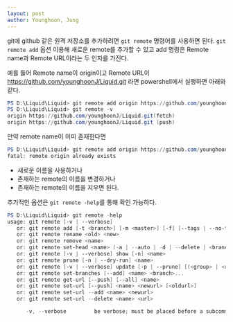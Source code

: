 ```yaml
---
layout: post
author: Younghoon, Jung
---
```


git에 github 같은 원격 저장소를 추가하려면 `git remote` 명령어를 사용하면 된다. `git remote add` 옵션 이용해 새로운 remote를 추가할 수 있고 add 명령은 Remote name과 Remote URL이라는 두 인자를 가진다.

<!--more-->

예를 들어 Remote name이 origin이고 Remote URL이 https://github.com/younghoonJ/Liquid.git 라면 powershell에서 실행하면 아래와 같다.

```powershell
PS D:\Liquid\Liquid> git remote add origin https://github.com/younghoonJ/Liquid.git
PS D:\Liquid\Liquid> git remote -v
origin https://github.com/younghoonJ/Liquid.git(fetch)
origin https://github.com/younghoonJ/Liquid.git (push)
```

만약 remote name이 이미 존재한다면

```powershell
PS D:\Liquid\Liquid> git remote add origin https://github.com/younghoonJ/Liquid.git
fatal: remote origin already exists
```

- 새로운 이름을 사용하거나
- 존재하는 remote의 이름을 변경하거나
- 존재하는 remote의 이름을 지우면 된다.

추가적인 옵션은 `git remote -help`를 통해 확인 가능하다.

```powershell
PS D:\Liquid\Liquid> git remote -help
usage: git remote [-v | --verbose]
   or: git remote add [-t <branch>] [-m <master>] [-f] [--tags | --no-tags] [--mirror=<fetch|push>] <name> <url>
   or: git remote rename <old> <new>
   or: git remote remove <name>
   or: git remote set-head <name> (-a | --auto | -d | --delete | <branch>)
   or: git remote [-v | --verbose] show [-n] <name>
   or: git remote prune [-n | --dry-run] <name>
   or: git remote [-v | --verbose] update [-p | --prune] [(<group> | <remote>)...]
   or: git remote set-branches [--add] <name> <branch>...
   or: git remote get-url [--push] [--all] <name>
   or: git remote set-url [--push] <name> <newurl> [<oldurl>]
   or: git remote set-url --add <name> <newurl>
   or: git remote set-url --delete <name> <url>

      -v, --verbose         be verbose; must be placed before a subcommand
```
